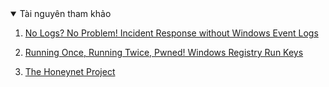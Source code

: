 <details open>
  <summary>Tài nguyên tham khảo</summary>

1. [No Logs? No Problem! Incident Response without Windows Event Logs](https://labs.jumpsec.com/no-logs-no-problem-incident-response-without-windows-event-logs/)

2. [Running Once, Running Twice, Pwned! Windows Registry Run Keys](https://labs.jumpsec.com/running-once-running-twice-pwned-windows-registry-run-keys/)

3. [The Honeynet Project](https://www.honeynet.org/challenges/)

</details>